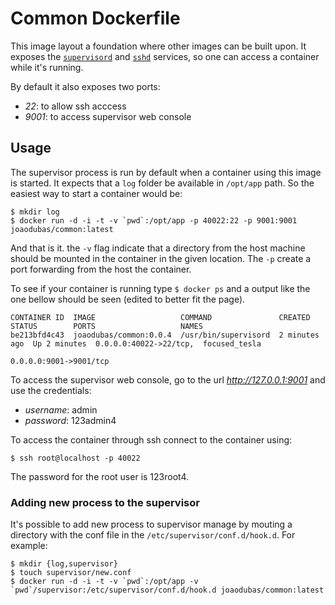 # Common Dockerfile

This image layout a foundation where other images can be built upon. It exposes
the [`supervisord`][supervisor] and [`sshd`][ssh] services, so one can access a
container while it's running.

By default it also exposes two ports:

* _22_: to allow ssh acccess
* _9001_: to access supervisor web console

## Usage

The supervisor process is run by default when a container using this image is
started. It expects that a `log` folder be available in `/opt/app` path. So the
easiest way to start a container would be:

```shell
$ mkdir log
$ docker run -d -i -t -v `pwd`:/opt/app -p 40022:22 -p 9001:9001 joaodubas/common:latest
```

And that is it. the `-v` flag indicate that a directory from the host machine
should be mounted in the container in the given location. The `-p` create a
port forwarding from the host the container.

To see if your container is running type `$ docker ps` and a output like the
one bellow should be seen (edited to better fit the page).

```shell
CONTAINER ID  IMAGE                   COMMAND               CREATED        STATUS        PORTS                   NAMES
be213bfd4c43  joaodubas/common:0.0.4  /usr/bin/supervisord  2 minutes ago  Up 2 minutes  0.0.0.0:40022->22/tcp,  focused_tesla
                                                                                         0.0.0.0:9001->9001/tcp
```

To access the supervisor web console, go to the url _http://127.0.0.1:9001_ and
use the credentials:

* _username_: admin
* _password_: 123admin4

To access the container through ssh connect to the container using:

```shell
$ ssh root@localhost -p 40022
```

The password for the root user is 123root4.

### Adding new process to the supervisor

It's possible to add new process to supervisor manage by mouting a directory
with the conf file in the `/etc/supervisor/conf.d/hook.d`. For example:

```shell
$ mkdir {log,supervisor}
$ touch supervisor/new.conf
$ docker run -d -i -t -v `pwd`:/opt/app -v `pwd`/supervisor:/etc/supervisor/conf.d/hook.d joaodubas/common:latest
```

[supervisor]: http://supervisord.org/
[ssh]: http://www.openssh.com

